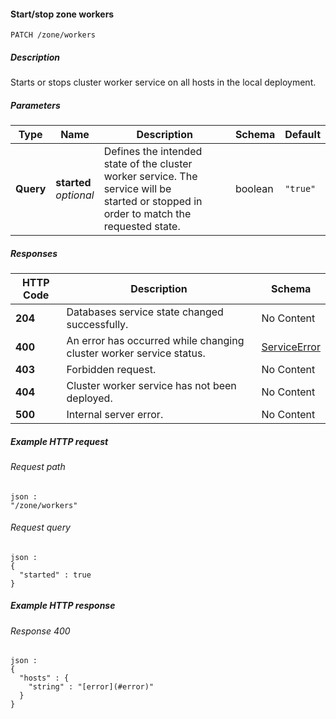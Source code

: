
<a name="patch_zone_workers"></a>
#### Start/stop zone workers
```
PATCH /zone/workers
```


##### Description
Starts or stops cluster worker service on all hosts in the local deployment.


##### Parameters

|Type|Name|Description|Schema|Default|
|---|---|---|---|---|
|**Query**|**started**  <br>*optional*|Defines the intended state of the cluster worker service. The service will be<br>started or stopped in order to match the requested state.|boolean|`"true"`|


##### Responses

|HTTP Code|Description|Schema|
|---|---|---|
|**204**|Databases service state changed successfully.|No Content|
|**400**|An error has occurred while changing cluster worker service status.|[ServiceError](../definitions/ServiceError.md#serviceerror)|
|**403**|Forbidden request.|No Content|
|**404**|Cluster worker service has not been deployed.|No Content|
|**500**|Internal server error.|No Content|


##### Example HTTP request

###### Request path
```
json :
"/zone/workers"
```


###### Request query
```
json :
{
  "started" : true
}
```


##### Example HTTP response

###### Response 400
```
json :
{
  "hosts" : {
    "string" : "[error](#error)"
  }
}
```



